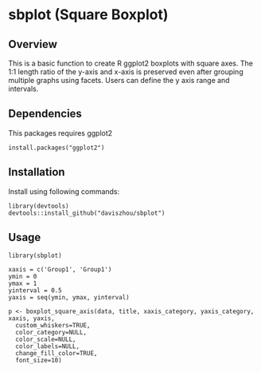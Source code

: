 # sbplot (Square Boxplot)

## Overview
This is a basic function to create R ggplot2 boxplots with square axes. The 1:1 length ratio of the y-axis and x-axis is preserved even after grouping multiple graphs using facets. Users can define the y axis range and intervals.

## Dependencies
This packages requires ggplot2
```
install.packages("ggplot2")
```

## Installation
Install using following commands:
```
library(devtools)
devtools::install_github("daviszhou/sbplot")
```

## Usage
```
library(sbplot)

xaxis = c('Group1', 'Group1')
ymin = 0
ymax = 1
yinterval = 0.5
yaxis = seq(ymin, ymax, yinterval)
                              
p <- boxplot_square_axis(data, title, xaxis_category, yaxis_category, xaxis, yaxis,
  custom_whiskers=TRUE,
  color_category=NULL,
  color_scale=NULL,
  color_labels=NULL,
  change_fill_color=TRUE,
  font_size=10)
```
